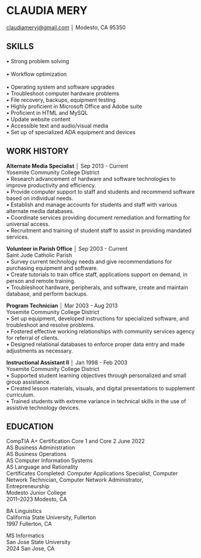 # CLAUDIA MERY
claudiameryj@gmail.com │ Modesto, CA 95350

## SKILLS
•	Strong problem solving<br />                	
•	Workflow optimization<br />  	
•	Operating system and software upgrades<br />
•	Troubleshoot computer hardware problems<br />
•	File recovery, backups, equipment testing<br />
•	Highly proficient in Microsoft Office and Adobe suite<br />
•	Proficient in HTML and MySQL<br />
•	Update website content<br />
•	Accessible text and audio/visual media<br />
•	Set up of specialized ADA equipment and devices

## WORK HISTORY
**Alternate Media Specialist** │ Sep 2013 - Current<br />
Yosemite Community College District<br />
•	Research advancement of hardware and software technologies to improve productivity and efficiency.<br />
•	Provide computer support to staff and students and recommend software based on individual needs.<br />
•	Establish and manage accounts for students and staff with various alternate media databases.<br />
•	Coordinate services providing document remediation and formatting for universal access.<br />
•	Recruitment and training of student staff to assist in providing mandated services.

**Volunteer in Parish Office** │ Sep 2003 - Current<br />
Saint Jude Catholic Parish<br />
•	Survey current technology needs and give recommendations for purchasing equipment and software.<br />
•	Create tutorials to train office staff, applications support on demand, in person and remote training.<br />
•	Troubleshoot hardware, peripherals, and software, create and maintain database, and perform backups.

**Program Technician** │ Mar 2003 - Aug 2013<br />
Yosemite Community College District<br />
•	Set up equipment, developed instructions for specialized software, and troubleshoot and resolve problems.<br />
•	Fostered effective working relationships with community services agency for referral of clients.<br />
•	Designed relational databases to enforce proper data entry and made adjustments as necessary.

**Instructional Assistant II** │ Jan 1998 - Feb 2003<br />
Yosemite Community College District<br />
•	Supported student learning objectives through personalized and small group assistance.<br />
•	Created lesson materials, visuals, and digital presentations to supplement curriculum.<br />
•	Trained students with extreme variance in technical skills in the use of assistive technology devices.

## EDUCATION
CompTIA A+ Certification Core 1 and Core 2	June 2022<br />
AS Business Administration<br />
AS Business Operations<br />
AS Computer Information Systems<br />
AS Language and Rationality<br />
Certificates Completed: Computer Applications Specialist, Computer Network Technician, Computer Network Administrator,<br />
Entrepreneurship<br />
Modesto Junior College<br />
2011–2023 Modesto, CA

BA Linguistics<br />
California State University, Fullerton<br />
1997 Fullerton, CA

MS Informatics<br />
San Jose State University<br />
2024 San Jose, CA
